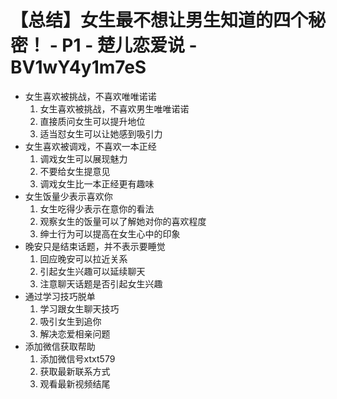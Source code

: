 # 【总结】女生最不想让男生知道的四个秘密！ - P1 - 楚儿恋爱说 - BV1wY4y1m7eS

-   女生喜欢被挑战，不喜欢唯唯诺诺
    1.  女生喜欢被挑战，不喜欢男生唯唯诺诺
    2.  直接质问女生可以提升地位
    3.  适当怼女生可以让她感到吸引力
-   女生喜欢被调戏，不喜欢一本正经
    1.  调戏女生可以展现魅力
    2.  不要给女生提意见
    3.  调戏女生比一本正经更有趣味
-   女生饭量少表示喜欢你
    1.  女生吃得少表示在意你的看法
    2.  观察女生的饭量可以了解她对你的喜欢程度
    3.  绅士行为可以提高在女生心中的印象
-   晚安只是结束话题，并不表示要睡觉
    1.  回应晚安可以拉近关系
    2.  引起女生兴趣可以延续聊天
    3.  注意聊天话题是否引起女生兴趣
-   通过学习技巧脱单
    1.  学习跟女生聊天技巧
    2.  吸引女生到追你
    3.  解决恋爱相亲问题
-   添加微信获取帮助
    1.  添加微信号xtxt579
    2.  获取最新联系方式
    3.  观看最新视频结尾